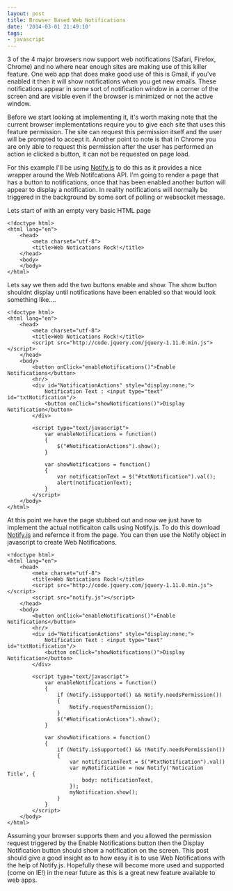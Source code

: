 ```yaml
---
layout: post
title: Browser Based Web Notifications
date: '2014-03-01 21:49:10'
tags:
- javascript
---
```


3 of the 4 major browsers now support web notifications (Safari, Firefox, Chrome) and no where near enough sites are making use of this killer feature. One web app that does make good use of this is Gmail, if you've enabled it then it will show notifications when you get new emails. These notifications appear in some sort of notification window in a corner of the screen and are visible even if the browser is minimized or not the active window. 

Before we start looking at implementing it, it's worth making note that the current browser implementations require you to give each site that uses this feature permission. The site can request this permission itself and the user will be prompted to accept it. Another point to note is that in Chrome you are only able to request this permission after the user has performed an action ie clicked a button, it can not be requested on page load.

For this example I'll be using [Notify.js](https://github.com/alexgibson/notify.js) to do this as it provides a nice wrapper around the Web Notifcations API. I'm going to render a page that has a button to notifications, once that has been enabled another button will appear to display a notification. In reality notifications will normally be triggered in the background by some sort of polling or websocket message.

Lets start of with an empty very basic  HTML page

```language-markup
<!doctype html>
<html lang="en">
    <head>
        <meta charset="utf-8">
        <title>Web Notications Rock!</title>
    </head>
    <body>
    </body>
</html>
```

Lets say we then add the two buttons enable and show. The show button shouldnt display until notifications have been enabled so that would look something like....

```language-markup
<!doctype html>
<html lang="en">
    <head>
        <meta charset="utf-8">
        <title>Web Notications Rock!</title>
        <script src="http://code.jquery.com/jquery-1.11.0.min.js"></script>
    </head>
    <body>
        <button onClick="enableNotifications()">Enable Notifications</button>
        <hr/>
        <div id="NotificationActions" style="display:none;">
            Notification Text : <input type="text" id="txtNotification"/>
            <button onClick="showNotifications()">Display Notification</button>
        </div>

        <script type="text/javascript">
            var enableNotifications = function()
            {
                $("#NotificationActions").show();
            }

            var showNotifications = function()
            {
                var notificationText = $("#txtNotification").val();
                alert(notificationText);
            }
        </script>
    </body>
</html>
```

At this point we have the page stubbed out and now we just have to implement the actual notificaiton calls using Notify.js. To do this download [Notify.js](https://github.com/alexgibson/notify.js) and refernce it from the page. You can then use the Notify object in javascript to create Web Notifications.

```language-markup
<!doctype html>
<html lang="en">
    <head>
        <meta charset="utf-8">
        <title>Web Notications Rock!</title>
        <script src="http://code.jquery.com/jquery-1.11.0.min.js"></script>
        <script src="notify.js"></script>
    </head>
    <body>
        <button onClick="enableNotifications()">Enable Notifications</button>
        <hr/>
        <div id="NotificationActions" style="display:none;">
            Notification Text : <input type="text" id="txtNotification"/>
            <button onClick="showNotifications()">Display Notification</button>
        </div>

        <script type="text/javascript">
            var enableNotifications = function()
            {
                if (Notify.isSupported() && Notify.needsPermission())
                {
                    Notify.requestPermission();
                }
                $("#NotificationActions").show();
            }

            var showNotifications = function()
            {
                if (Notify.isSupported() && !Notify.needsPermission())
                {
                    var notificationText = $("#txtNotification").val()
                    var myNotification = new Notify('Notication Title', {
                        body: notificationText,
                    });
                    myNotification.show();
                }
            }
        </script>
    </body>
</html>
```

Assuming your browser supports them and you allowed the permission request triggered by the Enable Notifications button then the Display Notification button should show a notification on the screen. This post should give a good insight as to how easy it is to use Web Notifications with the help of Notify.js. Hopefully these will become more used and supported (come on IE!) in the near future as this is a great new feature available to web apps.